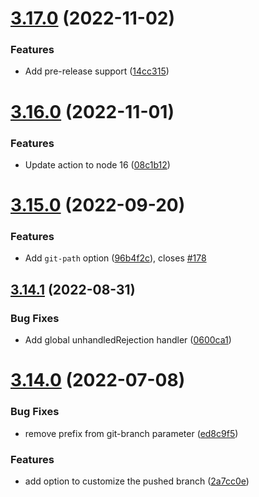 # [3.17.0](https://github.com/TriPSs/conventional-changelog-action/compare/v3.16.0...v3.17.0) (2022-11-02)


### Features

* Add pre-release support ([14cc315](https://github.com/TriPSs/conventional-changelog-action/commit/14cc315abe788497f54c3eb3c734963ffbf6cc3e))



# [3.16.0](https://github.com/TriPSs/conventional-changelog-action/compare/v3.15.0...v3.16.0) (2022-11-01)


### Features

* Update action to node 16 ([08c1b12](https://github.com/TriPSs/conventional-changelog-action/commit/08c1b1237bb2dbed93fa7ecba9c334f094cb6b0b))



# [3.15.0](https://github.com/TriPSs/conventional-changelog-action/compare/v3.14.1...v3.15.0) (2022-09-20)


### Features

* Add `git-path` option ([96b4f2c](https://github.com/TriPSs/conventional-changelog-action/commit/96b4f2ca996f2193165c87e184b8a765102c814c)), closes [#178](https://github.com/TriPSs/conventional-changelog-action/issues/178)



## [3.14.1](https://github.com/TriPSs/conventional-changelog-action/compare/v3.14.0...v3.14.1) (2022-08-31)


### Bug Fixes

* Add global unhandledRejection handler ([0600ca1](https://github.com/TriPSs/conventional-changelog-action/commit/0600ca1902042ed6a922d78a40b180eadc546142))



# [3.14.0](https://github.com/TriPSs/conventional-changelog-action/compare/v3.13.0...v3.14.0) (2022-07-08)


### Bug Fixes

* remove prefix from git-branch parameter ([ed8c9f5](https://github.com/TriPSs/conventional-changelog-action/commit/ed8c9f5217f4f759142cc4f425583a5530aa3370))


### Features

* add  option to customize the pushed branch ([2a7cc0e](https://github.com/TriPSs/conventional-changelog-action/commit/2a7cc0e9fbcbe6b93a27411f1e194c331dc98a6b))



